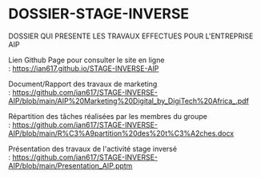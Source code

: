 # DOSSIER-STAGE-INVERSE
DOSSIER QUI PRESENTE LES TRAVAUX EFFECTUES POUR L'ENTREPRISE AIP


Lien Github Page pour consulter le site en ligne : https://ian617.github.io/STAGE-INVERSE-AIP

Document/Rapport des travaux de marketing : https://github.com/ian617/STAGE-INVERSE-AIP/blob/main/AIP%20Marketing%20Digital_by_DigiTech%20Africa_.pdf

Répartition des tâches réalisées par les membres du groupe : https://github.com/ian617/STAGE-INVERSE-AIP/blob/main/R%C3%A9partition%20des%20t%C3%A2ches.docx

Présentation des travaux de l'activité stage inversé : https://github.com/ian617/STAGE-INVERSE-AIP/blob/main/Presentation_AIP.pptm
